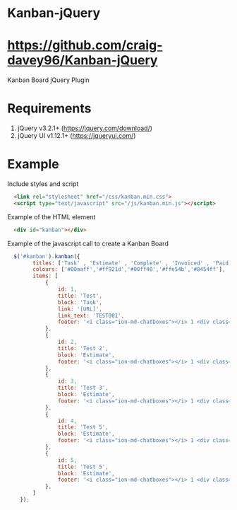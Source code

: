 # Kanban-jQuery
# https://github.com/craig-davey96/Kanban-jQuery
Kanban Board jQuery Plugin

# Requirements

1. jQuery v3.2.1+ (https://jquery.com/download/)
2. jQuery UI v1.12.1+ (https://jqueryui.com/)

# Example

Include styles and script
```html
  <link rel="stylesheet" href="/css/kanban.min.css">
  <script type="text/javascript" src="/js/kanban.min.js"></script>
```

Example of the HTML element
```html
  <div id="kanban"></div>
```

Example of the javascript call to create a Kanban Board
```js
  $('#kanban').kanban({
        titles: ['Task' , 'Estimate' , 'Complete' , 'Invoiced' , 'Paid'],
        colours: ['#00aaff','#ff921d','#00ff40','#ffe54b','#8454ff'],
        items: [
            {
                id: 1,
                title: 'Test',
                block: 'Task',
                link: '[URL]',
                link_text: 'TEST001',
                footer: '<i class="ion-md-chatboxes"></i> 1 <div class="pull-right"><i class="ion-md-checkbox"></i> 1/4</div>'
            },
            {
                id: 2,
                title: 'Test 2',
                block: 'Estimate',
                footer: '<i class="ion-md-chatboxes"></i> 1 <div class="pull-right"><i class="ion-md-checkbox"></i> 1/4</div>'
            },
            {
                id: 3,
                title: 'Test 3',
                block: 'Estimate',
                footer: '<i class="ion-md-chatboxes"></i> 1 <div class="pull-right"><i class="ion-md-checkbox"></i> 1/4</div>'
            },
            {
                id: 4,
                title: 'Test 5',
                block: 'Estimate',
                footer: '<i class="ion-md-chatboxes"></i> 1 <div class="pull-right"><i class="ion-md-checkbox"></i> 1/4</div>'
            },
            {
                id: 5,
                title: 'Test 5',
                block: 'Estimate',
                footer: '<i class="ion-md-chatboxes"></i> 1 <div class="pull-right"><i class="ion-md-checkbox"></i> 1/4</div>'
            },
        ]
    });
```
